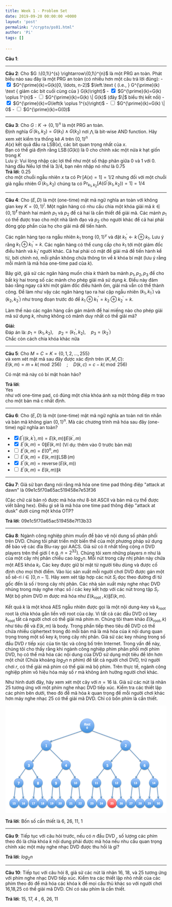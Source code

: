 ```yaml
---
title: Week 1 - Problem Set
date: 2019-09-20 00:00:00 +0000
layout: 'post'
permalink: "/crypto/ps01.html"
author: 'Pi'
tags: []

---
```


<b>Câu 1</b>:

<hr>
<b>Câu 2</b>:  Cho $G :\{0,1\}^{s} \rightarrow\{0,1\}^{n}$ là một PRG an toàn. Phát biểu nào sau đây là một PRG an toàn (có nhiều hơn một câu trả lời đúng):
- <input type="checkbox" onclick="return false;" checked> $G^{\prime}(k)=G(k)[0, \ldots, n-2]$ $\left.\text { (i.e., } G^{\prime}(k) \text { giảm các bit cuối cùng của } G(k)\right)$
- <input type="checkbox"  onclick="return false;" checked> $G^{\prime}(k)=G(k) \oplus 1^{n}$
- <input type="checkbox" onclick="return false;"> $G^{\prime}(k)=G(k) \| G(k)$ (đây $\|$ biểu thị kết nối)
- <input type="checkbox"  onclick="return false;" checked> $G^{\prime}(k)=G\left(k \oplus 1^{s}\right)$
- <input type="checkbox" onclick="return false;"> $G^{\prime}(k)=G(k) \| 0$
- <input type="checkbox" onclick="return false;"> $G^{\prime}(k)=G(0)$
<hr>

<b>Câu 3</b>: Cho $G : K \rightarrow\{0,1\}^{n}$ là một PRG an toàn.<br/>
Định nghĩa $G^{\prime}\left(k_{1}, k_{2}\right)=G\left(k_{1}\right) \wedge G\left(k_{2}\right)$ nơi $⋀$ là bit-wise AND function. Hãy xem xét kiểm tra thống kê $A$ trên $\{0,1\}^{n}$<br/>
$A (x)$ kết quả đầu ra $\mathrm{LSB}(x)$, các bit quan trọng nhất của $x$.<br/>
Bạn có thể giả định rằng $\operatorname{LSB}(G(k))$ là $0$ cho chính xác một nửa $k$ hạt giốn trong $K$<br>
Lưu ý: Vui lòng nhập các lợi thế như một số thập phân giữa $0$ và $1$ với $0.$ hàng đầu Nếu lợi thế là $3/4$, bạn nên nhập nó như là $0.75$<br/>
<b>Trả lời</b>: 0.25<br/>
cho một chuỗi ngẫu nhiên $x$ ta có $\operatorname{Pr}[A(x)=1]=1 / 2$ nhưng đối với một chuỗi giả ngẫu nhiên $G^{\prime}\left(k_{1}, k_{2}\right)$ chúng ta có $\operatorname{Pr}_{k_{1}, k_{2}}\left[A\left(G^{\prime}\left(k_{1}, k_{2}\right)\right)=1\right]=1/4$
<hr>

<b>Câu 4</b>: Cho $(E, D)$ là một (one-time) mật mã ngữ nghĩa an toàn với không gian key $K=\{0,1\}^{l}$. Một ngân hàng có nhu cầu chia một khóa giải mã $k \in\{0,1\}^{\ell}$ thành hai mảnh $p_1$ và $p_2$ để cả hai là cần thiết để giải mã. Các mảnh $p_1$ có thể được trao cho một nhà lãnh đạo và $p_2$ cho người khác để cả hai phải đóng góp phần của họ cho giải mã để tiến hành.

Các ngân hàng tạo ra ngẫu nhiên $k_{1}$ trong $\{0,1\}^{\gamma}$ và đặt $k_{1}^{\prime} \leftarrow k \oplus k_{1}$. Lưu ý rằng $k_{1} \oplus k_{1}^{\prime}=k$. Các ngân hàng có thể cung cấp cho $k_1$ tới một giám đốc điều hành và $k_1'$ người khác. Cả hai phải có mặt để giải mã để tiến hành kể từ, bởi chính nó, mỗi phần không chứa thông tin về $k$ khóa bí mật (lưu ý rằng mỗi mảnh là mã hóa one-time pad của $k$).

Bây giờ, giả sử các ngân hàng muốn chia $k$ thành ba mảnh $p_1, p_2, p_3$ để cho bất kỳ hai trong số các mảnh cho phép giải mã sử dụng $k$. Điều này đảm bảo rằng ngay cả khi một giám đốc điều hành ốm, giải mã vẫn có thể thành công. Để làm như vậy các ngân hàng tạo ra hai cặp ngẫu nhiên $\left(k_{1}, k_{1}^{\prime}\right)$ và $\left(k_{2}, k_{2}^{\prime}\right)$ như trong đoạn trước đó để $k_{1} \oplus k_{1}^{\prime}=k_{2} \oplus k_{2}^{\prime}=k$.

Làm thế nào các ngân hàng cần gán mảnh để hai miếng nào cho phép giải mã sử dụng $k$, nhưng không có mảnh duy nhất có thể giải mã?

<b>Giải</b>:<br/>
Đáp án là: $p_{1}=\left(k_{1}, k_{2}\right), \quad p_{2}=\left(k_{1}^{\prime}, k_{2}\right), \quad p_{3}=\left(k_{2}^{\prime}\right)$<br/>
Chắc còn cách chia khóa khác nữa
<hr>

<b>Câu 5</b>: Cho $M=C=K=\{0,1,2, \ldots, 255\}$<br/>
và xem xét mật mã sau đây được xác định trên $(K, M, C)$:<br/>
$E(k, m)=m+k(\bmod 256) \quad ; \quad D(k, c)=c-k(\bmod 256)$

Có mật mã này có bí mật hoàn hảo?

<b>Trả lời</b>:<br/>
Yes<br/>
như với one-time pad, có đúng một chìa khóa ánh xạ một thông điệp m trao cho một bản mã c nhất định.
<hr>

<b>Câu 6</b>: Cho $(E,D)$ là một (one-time) mật mã ngữ nghĩa an toàn nơi tin nhắn và bản mã không gian $\{0,1\}^{n}$. Mà các chương trình mã hóa sau đây (one-time) ngữ nghĩa an toàn?

- <input type="checkbox" onclick="return false;" checked>$E^{\prime}\left(\left(k, k^{\prime}\right), m\right)=E(k, m) \| E\left(k^{\prime}, m\right)$
- <input type="checkbox" onclick="return false;" checked> $E^{\prime}(k, m)=0 \| E(k, m)$ (Ví dụ: thêm vào 0 trước bản mã)
- <input type="checkbox" onclick="return false;"> $E^{\prime}(k, m)=E\left(0^{n}, m\right)$
- <input type="checkbox" onclick="return false;"> $E^{\prime}(k, m)=E(k, m) \| \operatorname{LSB}(m)$
- <input type="checkbox" onclick="return false;" checked> $E^{\prime}(k, m)=\operatorname{reverse}(E(k, m))$
- <input type="checkbox" onclick="return false;" > $E^{\prime}(k, m)=E(k, m) \| k$
<hr>

<b>Câu 7</b>: Giả sử bạn đang nói rằng mã hóa one time pad thông điệp "attack at dawn" là 09e1c5f70a65ac519458e7e53f36

(Các chữ cái bản rõ được mã hóa như 8-bit ASCII và bản mã cụ thể được viết bằng hex). Điều gì sẽ là mã hóa  one time pad thông điệp "attack at dusk" dưới cùng một khóa OTP?

<b>Trả lời</b>: 09e1c5f70a65ac519458e7f13b33
<hr>

<b>Câu 8</b>: Ngành công nghiệp phim muốn để bảo vệ nội dung số phân phối trên DVD. Chúng tôi phát triển một biến thể của một phương pháp sử dụng để bảo vệ các đĩa Blu-ray gọi AACS. Giả sử có ít nhất tổng cộng $n$  DVD players trên thế giới $\left(\text { e.g. } n=2^{32}\right)$. Chúng tôi xem những players $n$ như lá của một cây nhị phân chiều cao $log_2{n}$. Mỗi nút trong cây nhị phân này chứa một AES khóa $k_i$. Các key được giữ bí mật từ người tiêu dùng và được cố định cho mọi thời điểm. Vào lúc sản xuất mỗi người chơi DVD được gán một số sê-ri $i \in[0, n-1]$. Hãy xem xét tập hợp các nút $S_i$ dọc theo đường đi từ gốc đến lá số $i$ trong cây nhị phân. Các nhà sản xuất máy nghe nhạc DVD nhúng trong máy nghe nhạc số $i$ các key kết hợp với các nút trong tập $S_i$. Một bộ phim DVD $m$ được mã hóa như $E\left(k_{\text {root }}, k\right) \| E(k, m)$.

Kết quả $k$ là một khoá AES ngẫu nhiên được gọi là một nội dung-key và $k _ {\text{root}}$ root là chìa khóa gắn liền với root  của cây. Vì tất cả các đầu DVD có key $k_{\text {root }}$ tất cả người chơi có thể giải mã phim $m$. Chúng tôi tham khảo $E\left(k_{\mathrm{root}}, k\right)$ như tiêu đề và $E (k, m)$ là body. Trong phần tiếp theo tiêu đề DVD có thể chứa nhiều ciphertext trong đó mỗi bản mã là mã hóa của $k$ nội dung quan trọng trong một số key $k_i$ trong cây nhị phân. Giả sử các key nhúng trong số đầu DVD $r$ tiếp xúc của tin tặc và công bố trên Internet. Trong vấn đề này, chúng tôi cho thấy rằng khi ngành công nghiệp phim phân phối mới phim DVD, họ có thể mã hóa các nội dung của DVD sử dụng một tiêu đề lớn hơn một chút (Chứa khoảng $log_2n$ n phím) để tất cả người chơi DVD, trừ người chơi $r$, có thể giải mã phim có thể giải mã bộ phim. Trên thực tế, ngành công nghiệp phim vô hiệu hóa máy số $r$ mà không ảnh hưởng người chơi khác.

Như hình dưới đây, hãy xem xét một cây với $n = 16$ lá. Giả sử các nút lá nhãn 25 tương ứng với một phím nghe nhạc DVD tiếp xúc. Kiểm tra các thiết lập các phím bên dưới, theo đó để mã hóa $k$ quan trọng để mỗi người chơi khác hơn máy nghe nhạc 25 có thể giải mã DVD. Chỉ có bốn phím là cần thiết.

<img src="https://raw.githubusercontent.com/x3pi/storage/master/images/crypto/021.PNG">

<b>Trả lời</b>: Bốn số cần thiết là 6, 26, 11, 1
<hr>

<b>Câu 9</b>: Tiếp tục với câu hỏi trước, nếu có $n$ đầu DVD , số lượng các phím theo đó là chìa khóa $k$ nội dung phải được mã hóa nếu nhu cầu quan trọng chính xác một máy nghe nhạc DVD được thu hồi là gì?

<b>Trả lời</b>: $log_{2}n$
<hr>

<b>Câu 10</b>: Tiếp tục với câu hỏi 8, giả sử các nút lá nhãn 16, 18, và 25 tương ứng với phím nghe nhạc DVD tiếp xúc. Kiểm tra các thiết lập nhỏ nhất của các phím theo đó để mã hóa các khóa k để mọi cầu thủ khác so với người chơi 16,18,25 có thể giải mã DVD. Chỉ có sáu phím là cần thiết.

<b>Trả lời</b>: 15, 17, 4 , 6, 26, 11